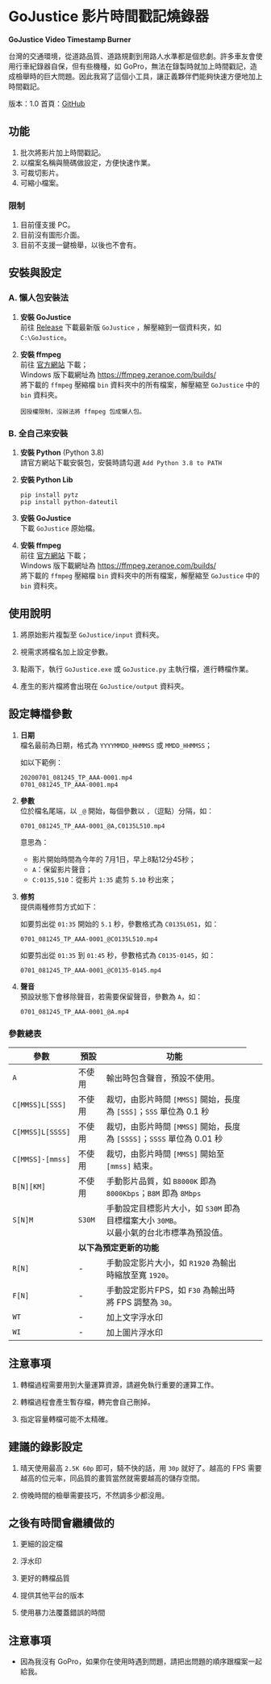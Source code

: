 # GoJustice 影片時間戳記燒錄器

**GoJustice Video Timestamp Burner**

台灣的交通環境，從道路品質、道路規劃到用路人水準都是個悲劇。許多車友會使用行車紀錄器自保，但有些機種，如 GoPro，無法在錄製時就加上時間戳記，造成檢舉時的巨大問題。因此我寫了這個小工具，讓正義夥伴們能夠快速方便地加上時間戳記。

版本：1.0
首頁：[GitHub](https://github.com/cacaplus/gojustice)


## 功能

1. 批次將影片加上時間戳記。
2. 以檔案名稱與簡碼做設定，方便快速作業。
3. 可裁切影片。
4. 可縮小檔案。


### 限制

1. 目前僅支援 PC。
2. 目前沒有圖形介面。
3. 目前不支援一鍵檢舉，以後也不會有。


## 安裝與設定

### A. 懶人包安裝法

1. **安裝 GoJustice**  
   前往 [Release](https://github.com/cacaplus/gojustice/releases) 下載最新版 `GoJustice` ，解壓縮到一個資料夾，如 `C:\GoJustice`。

2. **安裝 ffmpeg**  
   前往 [官方網站](https://ffmpeg.org/) 下載；  
   Windows 版下載網址為 https://ffmpeg.zeranoe.com/builds/  
   將下載的 `ffmpeg` 壓縮檔 `bin` 資料夾中的所有檔案，解壓縮至 `GoJustice` 中的 `bin` 資料夾。  
 
       因授權限制，沒辦法將 ffmpeg 包成懶人包。


### B. 全自己來安裝

1. **安裝 Python** (Python 3.8)  
   請官方網站下載安裝包，安裝時請勾選 `Add Python 3.8 to PATH`

2. **安裝 Python Lib**  
   
       pip install pytz  
       pip install python-dateutil

3. **安裝 GoJustice**  
   下載 `GoJustice` 原始檔。

4. **安裝 ffmpeg**  
   前往 [官方網站](https://ffmpeg.org/) 下載；  
   Windows 版下載網址為 https://ffmpeg.zeranoe.com/builds/  
   將下載的 `ffmpeg` 壓縮檔 `bin` 資料夾中的所有檔案，解壓縮至 `GoJustice` 中的 `bin` 資料夾。


## 使用說明

1. 將原始影片複製至 `GoJustice/input` 資料夾。

2. 視需求將檔名加上設定參數。

3. 點兩下，執行 `GoJustice.exe` 或 `GoJustice.py` 主執行檔，進行轉檔作業。

4. 產生的影片檔將會出現在 `GoJustice/output` 資料夾。


## 設定轉檔參數

1. **日期**  
   檔名最前為日期，格式為 `YYYYMMDD_HHMMSS` 或 `MMDD_HHMMSS`；  

   如以下範例：  

       20200701_081245_TP_AAA-0001.mp4  
       0701_081245_TP_AAA-0001.mp4

2. **參數**  
   位於檔名尾端，以 `_@` 開始，每個參數以 `,`（逗點）分隔，如：
   
       0701_081245_TP_AAA-0001_@A,C0135L510.mp4 
   
   意思為：  
   * 影片開始時間為今年的 7月1日，早上8點12分45秒；
   * `A`：保留影片聲音；
   * `C:0135,510`：從影片 `1:35` 處剪 `5.10` 秒出來；

3. **修剪**  
   提供兩種修剪方式如下：

   如要剪出從 `01:35` 開始的 `5.1` 秒，參數格式為 `C0135L051`，如：  
   
       0701_081245_TP_AAA-0001_@C0135L510.mp4

   如要剪出從 `01:35` 到 `01:45` 秒，參數格式為 `C0135-0145`，如：  

       0701_081245_TP_AAA-0001_@C0135-0145.mp4

4. **聲音**  
   預設狀態下會移除聲音，若需要保留聲音，參數為 `A`，如：  
   
       0701_081245_TP_AAA-0001_@A.mp4


### 參數總表

|參數|預設|功能
|--|--|--
|`A`              |不使用|輸出時包含聲音，預設不使用。
|`C[MMSS]L[SSS]`  |不使用|裁切，由影片時間 `[MMSS]` 開始，長度為 `[SSS]`；`SSS` 單位為 0.1 秒
|`C[MMSS]L[SSSS]` |不使用|裁切，由影片時間 `[MMSS]` 開始，長度為 `[SSSS]`；`SSSS` 單位為 0.01 秒
|`C[MMSS]-[mmss]` |不使用|裁切，由影片時間 `[MMSS]` 開始至 `[mmss]` 結束。
|`B[N][KM]`       |不使用|手動影片品質，如 `B8000K` 即為 `8000Kbps`；`B8M` 即為 `8Mbps`
|`S[N]M`          |`S30M`|手動設定目標影片大小，如 `S30M` 即為目標檔案大小 `30MB`。<br>以最小氣的台北市標準為預設值。
|<td colspan=2>**以下為預定更新的功能**
|`R[N]`           |-|手動設定影片大小，如 `R1920` 為輸出時縮放至寬 `1920`。
|`F[N]`           |-|手動設定影片FPS，如 `F30` 為輸出時將 FPS 調整為 `30`。
|`WT`             |-|加上文字浮水印
|`WI`             |-|加上圖片浮水印


## 注意事項

1. 轉檔過程需要用到大量運算資源，請避免執行重要的運算工作。
   
2. 轉檔過程會產生暫存檔，轉完會自己刪掉。
   
3. 指定容量轉檔可能不太精確。


## 建議的錄影設定

1. 晴天使用最高 `2.5K 60p` 即可，騎不快的話，用 `30p` 就好了。越高的 FPS 需要越高的位元率，同品質的畫質當然就需要越高的儲存空間。

2. 傍晚時間的檢舉需要技巧，不然調多少都沒用。


## 之後有時間會繼續做的

1. 更細的設定檔

2. 浮水印

3. 更好的轉檔品質

4. 提供其他平台的版本

5. 使用暴力法覆蓋錯誤的時間


## 注意事項

* 因為我沒有 GoPro，如果你在使用時遇到問題，請把出問題的順序跟檔案一起給我。